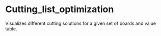 # Cutting_list_optimization
Visualizes different cutting solutions for a given set of boards and value table.
